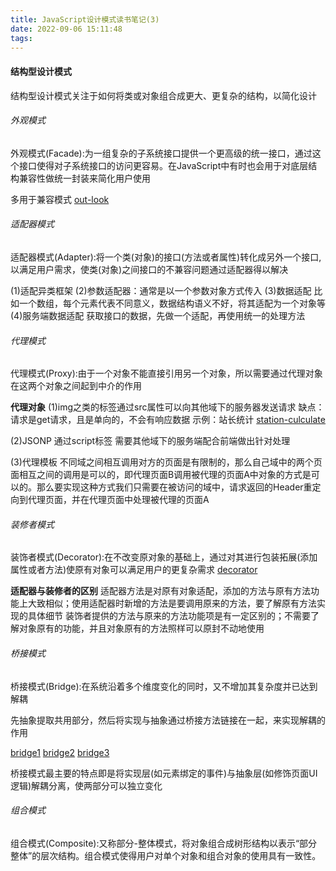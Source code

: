 ```yaml
---
title: JavaScript设计模式读书笔记(3)
date: 2022-09-06 15:11:48
tags:
---
```


#### 结构型设计模式
结构型设计模式关注于如何将类或对象组合成更大、更复杂的结构，以简化设计

###### 外观模式
外观模式(Facade):为一组复杂的子系统接口提供一个更高级的统一接口，通过这个接口使得对子系统接口的访问更容易。在JavaScript中有时也会用于对底层结构兼容性做统一封装来简化用户使用

多用于兼容模式
[out-look](out-look.png)

###### 适配器模式
适配器模式(Adapter):将一个类(对象)的接口(方法或者属性)转化成另外一个接口,以满足用户需求，使类(对象)之间接口的不兼容问题通过适配器得以解决

(1)适配异类框架
(2)参数适配器：通常是以一个参数对象方式传入
(3)数据适配
比如一个数组，每个元素代表不同意义，数据结构语义不好，将其适配为一个对象等
(4)服务端数据适配
获取接口的数据，先做一个适配，再使用统一的处理方法

###### 代理模式
代理模式(Proxy):由于一个对象不能直接引用另一个对象，所以需要通过代理对象在这两个对象之间起到中介的作用

**代理对象**
(1)img之类的标签通过src属性可以向其他域下的服务器发送请求
缺点：请求是get请求，且是单向的，不会有响应数据
示例：站长统计
[station-culculate](station-culculate.png)

(2)JSONP
通过script标签
需要其他域下的服务端配合前端做出针对处理

(3)代理模板
不同域之间相互调用对方的页面是有限制的，那么自己域中的两个页面相互之间的调用是可以的，即代理页面B调用被代理的页面A中对象的方式是可以的。那么要实现这种方式我们只需要在被访问的域中，请求返回的Header重定向到代理页面，并在代理页面中处理被代理的页面A

###### 装修者模式
装饰者模式(Decorator):在不改变原对象的基础上，通过对其进行包装拓展(添加属性或者方法)使原有对象可以满足用户的更复杂需求
[decorator](decorator.png)

**适配器与装修者的区别**
适配器方法是对原有对象适配，添加的方法与原有方法功能上大致相似；使用适配器时新增的方法是要调用原来的方法，要了解原有方法实现的具体细节
装饰者提供的方法与原来的方法功能项是有一定区别的；不需要了解对象原有的功能，并且对象原有的方法照样可以原封不动地使用

###### 桥接模式
桥接模式(Bridge):在系统沿着多个维度变化的同时，又不增加其复杂度并已达到解耦

先抽象提取共用部分，然后将实现与抽象通过桥接方法链接在一起，来实现解耦的作用

[bridge1](bridge1.png)
[bridge2](bridge2.png)
[bridge3](bridge3.png)

桥接模式最主要的特点即是将实现层(如元素绑定的事件)与抽象层(如修饰页面UI逻辑)解耦分离，使两部分可以独立变化

###### 组合模式
组合模式(Composite):又称部分-整体模式，将对象组合成树形结构以表示“部分整体”的层次结构。组合模式使得用户对单个对象和组合对象的使用具有一致性。